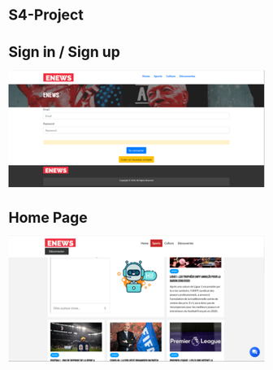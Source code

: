 
# S4-Project
 

# Sign in / Sign up
![alt text](WebContent/resources/img/pict1.PNG)

# Home Page

![alt text](WebContent/resources/img/pict3.PNG)
